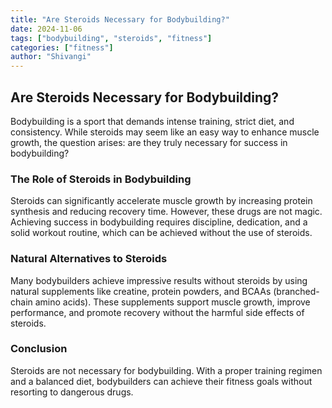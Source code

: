 ```yaml
---
title: "Are Steroids Necessary for Bodybuilding?"
date: 2024-11-06
tags: ["bodybuilding", "steroids", "fitness"]
categories: ["fitness"]
author: "Shivangi"
---
```


## Are Steroids Necessary for Bodybuilding?

Bodybuilding is a sport that demands intense training, strict diet, and consistency. While steroids may seem like an easy way to enhance muscle growth, the question arises: are they truly necessary for success in bodybuilding?

### The Role of Steroids in Bodybuilding

Steroids can significantly accelerate muscle growth by increasing protein synthesis and reducing recovery time. However, these drugs are not magic. Achieving success in bodybuilding requires discipline, dedication, and a solid workout routine, which can be achieved without the use of steroids.

### Natural Alternatives to Steroids

Many bodybuilders achieve impressive results without steroids by using natural supplements like creatine, protein powders, and BCAAs (branched-chain amino acids). These supplements support muscle growth, improve performance, and promote recovery without the harmful side effects of steroids.

### Conclusion

Steroids are not necessary for bodybuilding. With a proper training regimen and a balanced diet, bodybuilders can achieve their fitness goals without resorting to dangerous drugs.

